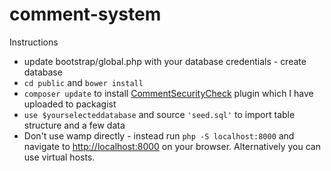 # comment-system
Instructions
- update bootstrap/global.php with your database credentials - create database
- `cd public` and `bower install`
- `composer update` to install [CommentSecurityCheck](https://github.com/merhawifissehaye/comment-security-check) plugin which I have uploaded to packagist
- `use $yourselecteddatabase` and source `'seed.sql'` to import table structure and a few data
- Don't use wamp directly - instead run `php -S localhost:8000` and navigate to [http://localhost:8000](http://localhost:8000) on your browser. Alternatively you can use virtual hosts.
